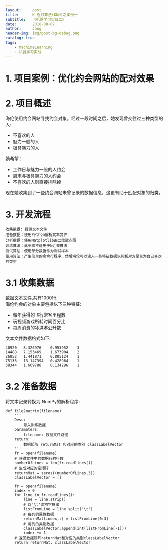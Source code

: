 ```yaml
---
layout:     post
title:      K-近邻算法(KNN)之案例一
subtitle:   《机器学习实战二》
date:       2018-08-07
author:     Jang
header-img: img/post-bg-debug.png
catalog: true
tags:
    - MachineLearning
    - 机器学习实战
---
```


# 1. 项目案例：优化约会网站的配对效果

# 2. 项目概述
海伦使用约会网站寻找约会对象。经过一段时间之后，她发现曾交往过三种类型的人:

* 不喜欢的人
* 魅力一般的人
* 极具魅力的人

她希望：

* 工作日与魅力一般的人约会
* 周末与极具魅力的人约会
* 不喜欢的人则直接排除掉

现在她收集到了一些约会网站未曾记录的数据信息，这更有助于匹配对象的归类。

# 3. 开发流程
```
收集数据: 提供文本文件
准备数据：使用Python解析文本文件
分析数据：使用Matplotlib画二维散点图
训练算法：此步骤不适用于k近邻算法
测试算法：使用部分数据作为测试样本
使用算法：产生简单的命令行程序，然后海伦可以输入一些特征数据以判断对方是否为自己喜欢的类型
```
# 3.1 收集数据<br>
[数据文本文件](https://github.com/jangzc/MachineLearningPractise/blob/master/KNN_P1/dateSet.txt),共有1000行.<br>
海伦约会的对象主要包括以下三种特征:<br>
* 每年获得的飞行常客里程数
* 玩视频游戏所耗时间百分比
* 每周消费的冰淇淋公升数

文本文件数据格式如下:
```
40920	8.326976	0.953952	3
14488	7.153469	1.673904	2
26052	1.441871	0.805124	1
75136	13.147394	0.428964	1
38344	1.669788	0.134296	1
```

# 3.2 准备数据<br>
将文本记录转换为 NumPy的解析程序:
```
def file2matrix(filename)
    '''
    Desc:
        导入训练数据
    paramaters:
        filename: 数据文件路径
    return:
        数据矩阵 returnMat 和对应的类别 classLabelVector
    '''
    fr = open(filename)
    # 获得文件中的数据行的行数
    numberOfLines = len(fr.readlines())
    # 生成对应的空矩阵
    returnMat = zeros((numberOfLines,3))
    classLabelVector = []
    
    fr = open(filename)
    index = 0
    for line in fr.readlines():
        line = line.strip()
        # 以'\t'切割字符串
        listFromLine = line.split('\t')
        # 每列的属性数据
        returnMat[index,:] = listFromLine[0:3]
        # 每列的类别数据
        classLabelVector.append(int(listFromLine[-1]))
        index += 1
    # 返回数据矩阵returnMat和对应的类别classLabelVector
    return returnMat, classLabelVector
```
